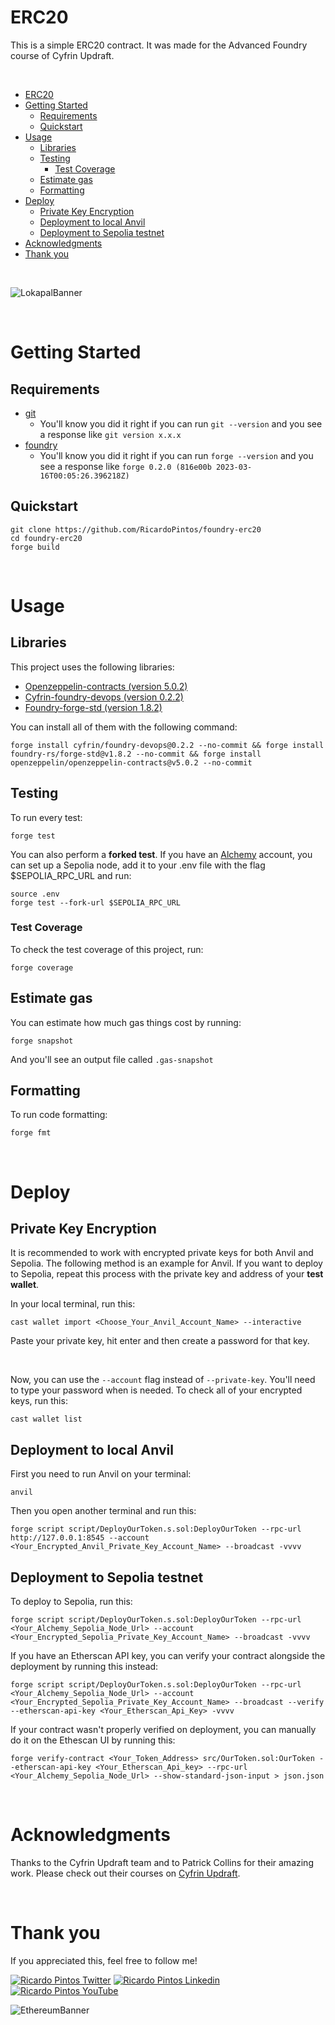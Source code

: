 # ERC20

This is a simple ERC20 contract. It was made for the Advanced Foundry course of Cyfrin Updraft.

<br>

- [ERC20](#erc20)
- [Getting Started](#getting-started)
  - [Requirements](#requirements)
  - [Quickstart](#quickstart)
- [Usage](#usage)
  - [Libraries](#libraries)
  - [Testing](#testing)
    - [Test Coverage](#test-coverage)
  - [Estimate gas](#estimate-gas)
  - [Formatting](#formatting)
- [Deploy](#deploy)
  - [Private Key Encryption](#private-key-encryption)
  - [Deployment to local Anvil](#deployment-to-local-anvil)
  - [Deployment to Sepolia testnet](#deployment-to-sepolia-testnet)
- [Acknowledgments](#acknowledgments)
- [Thank you](#thank-you)

<br>

![LokapalBanner](https://github.com/user-attachments/assets/5509e1f8-9f31-4141-8975-02132a1ba63e)

<br>

# Getting Started

## Requirements

- [git](https://git-scm.com/book/en/v2/Getting-Started-Installing-Git)
  - You'll know you did it right if you can run `git --version` and you see a response like `git version x.x.x`
- [foundry](https://getfoundry.sh/)
  - You'll know you did it right if you can run `forge --version` and you see a response like `forge 0.2.0 (816e00b 2023-03-16T00:05:26.396218Z)`

## Quickstart

```
git clone https://github.com/RicardoPintos/foundry-erc20
cd foundry-erc20
forge build
```

<br>

# Usage

## Libraries

This project uses the following libraries:

- [Openzeppelin-contracts (version 5.0.2)](https://github.com/OpenZeppelin/openzeppelin-contracts)
- [Cyfrin-foundry-devops (version 0.2.2)](https://github.com/Cyfrin/foundry-devops)
- [Foundry-forge-std (version 1.8.2)](https://github.com/foundry-rs/forge-std)

You can install all of them with the following command:

```
forge install cyfrin/foundry-devops@0.2.2 --no-commit && forge install foundry-rs/forge-std@v1.8.2 --no-commit && forge install openzeppelin/openzeppelin-contracts@v5.0.2 --no-commit
```

## Testing

To run every test:

```
forge test
```

You can also perform a **forked test**. If you have an [Alchemy](https://www.alchemy.com) account, you can set up a Sepolia node, add it to your .env file with the flag $SEPOLIA_RPC_URL and run:

```
source .env
forge test --fork-url $SEPOLIA_RPC_URL
```

### Test Coverage

To check the test coverage of this project, run:

```
forge coverage
```

## Estimate gas

You can estimate how much gas things cost by running:

```
forge snapshot
```

And you'll see an output file called `.gas-snapshot`

## Formatting

To run code formatting:

```
forge fmt
```

<br>

# Deploy

## Private Key Encryption

It is recommended to work with encrypted private keys for both Anvil and Sepolia. The following method is an example for Anvil. If you want to deploy to Sepolia, repeat this process with the private key and address of your **test wallet**.

In your local terminal, run this:

```
cast wallet import <Choose_Your_Anvil_Account_Name> --interactive
```

Paste your private key, hit enter and then create a password for that key. 

<br>

Now, you can use the `--account` flag instead of `--private-key`. You'll need to type your password when is needed. To check all of your encrypted keys, run this:

```
cast wallet list
```

## Deployment to local Anvil

First you need to run Anvil on your terminal:

```
anvil
```

Then you open another terminal and run this:

```
forge script script/DeployOurToken.s.sol:DeployOurToken --rpc-url http://127.0.0.1:8545 --account <Your_Encrypted_Anvil_Private_Key_Account_Name> --broadcast -vvvv
```

## Deployment to Sepolia testnet

To deploy to Sepolia, run this:

```
forge script script/DeployOurToken.s.sol:DeployOurToken --rpc-url <Your_Alchemy_Sepolia_Node_Url> --account <Your_Encrypted_Sepolia_Private_Key_Account_Name> --broadcast -vvvv
```

If you have an Etherscan API key, you can verify your contract alongside the deployment by running this instead:

```
forge script script/DeployOurToken.s.sol:DeployOurToken --rpc-url <Your_Alchemy_Sepolia_Node_Url> --account <Your_Encrypted_Sepolia_Private_Key_Account_Name> --broadcast --verify --etherscan-api-key <Your_Etherscan_Api_Key> -vvvv
```

If your contract wasn't properly verified on deployment, you can manually do it on the Ethescan UI by running this:

```
forge verify-contract <Your_Token_Address> src/OurToken.sol:OurToken --etherscan-api-key <Your_Etherscan_Api_key> --rpc-url <Your_Alchemy_Sepolia_Node_Url> --show-standard-json-input > json.json
```

<br>

# Acknowledgments

Thanks to the Cyfrin Updraft team and to Patrick Collins for their amazing work. Please check out their courses on [Cyfrin Updraft](https://updraft.cyfrin.io/courses).

<br>

# Thank you

If you appreciated this, feel free to follow me!

[![Ricardo Pintos Twitter](https://img.shields.io/badge/Twitter-1DA1F2?style=for-the-badge&logo=x&logoColor=white)](https://x.com/pintosric)
[![Ricardo Pintos Linkedin](https://img.shields.io/badge/LinkedIn-0077B5?style=for-the-badge&logo=linkedin&logoColor=white)](https://www.linkedin.com/in/ricardo-mauro-pintos/)
[![Ricardo Pintos YouTube](https://img.shields.io/badge/YouTube-FF0000?style=for-the-badge&logo=youtube&logoColor=white)](https://www.youtube.com/@PintosRic)

![EthereumBanner](https://github.com/user-attachments/assets/b8618a81-f8b5-4022-8910-ccd6752f2b15)
